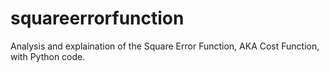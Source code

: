 # squareerrorfunction
Analysis and explaination of the Square Error Function, AKA Cost Function, with Python code.
